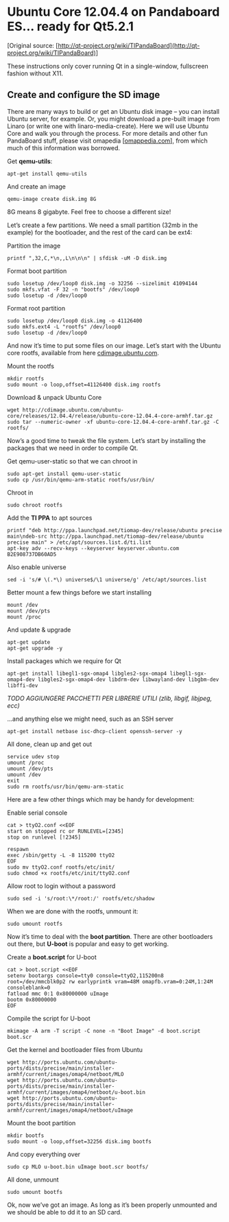 Ubuntu Core 12.04.4 on Pandaboard ES... ready for Qt5.2.1
=======================================================

[Original source: [http://qt-project.org/wiki/TIPandaBoard](http://qt-project.org/wiki/TIPandaBoard)]

These instructions only cover running Qt in a single-window, fullscreen fashion without X11.

Create and configure the SD image
---------------------------------

There are many ways to build or get an Ubuntu disk image – you can install Ubuntu server, for example. 
Or, you might download a pre-built image from Linaro (or write one with linaro-media-create). 
Here we will use Ubuntu Core and walk you through the process. For more details and other fun PandaBoard stuff, 
please visit omapedia [[omappedia.com](omappedia.com)], from which much of this information was borrowed.

Get **qemu-utils**:
```
apt-get install qemu-utils
```
And create an image
```
qemu-image create disk.img 8G
```
8G means 8 gigabyte. Feel free to choose a different size!

Let’s create a few partitions. We need a small partition (32mb in the example) for the bootloader, and the rest of the card can be ext4:

Partition the image
```
printf ",32,C,*\n,,L\n\n\n" | sfdisk -uM -D disk.img
```
Format boot partition
```
sudo losetup /dev/loop0 disk.img -o 32256 --sizelimit 41094144
sudo mkfs.vfat -F 32 -n "bootfs" /dev/loop0
sudo losetup -d /dev/loop0
```
Format root partition
```
sudo losetup /dev/loop0 disk.img -o 41126400
sudo mkfs.ext4 -L "rootfs" /dev/loop0
sudo losetup -d /dev/loop0
```
And now it’s time to put some files on our image. Let’s start with the Ubuntu core rootfs, available from here [cdimage.ubuntu.com](http://cdimage.ubuntu.com).

Mount the rootfs
```
mkdir rootfs
sudo mount -o loop,offset=41126400 disk.img rootfs
```
Download & unpack Ubuntu Core
```
wget http://cdimage.ubuntu.com/ubuntu-core/releases/12.04.4/release/ubuntu-core-12.04.4-core-armhf.tar.gz
sudo tar --numeric-owner -xf ubuntu-core-12.04.4-core-armhf.tar.gz -C rootfs/
```
Now’s a good time to tweak the file system. Let’s start by installing the packages that we need in order to compile Qt.

Get qemu-user-static so that we can chroot in
```
sudo apt-get install qemu-user-static
sudo cp /usr/bin/qemu-arm-static rootfs/usr/bin/
```
Chroot in
```
sudo chroot rootfs
```
Add the **TI PPA** to apt sources
```
printf "deb http://ppa.launchpad.net/tiomap-dev/release/ubuntu precise main\ndeb-src http://ppa.launchpad.net/tiomap-dev/release/ubuntu precise main" > /etc/apt/sources.list.d/ti.list
apt-key adv --recv-keys --keyserver keyserver.ubuntu.com B2E908737DB60AD5
```
Also enable universe
```
sed -i 's/# \(.*\) universe$/\1 universe/g' /etc/apt/sources.list
```
Better mount a few things before we start installing
```
mount /dev
mount /dev/pts
mount /proc
```
And update & upgrade
```
apt-get update
apt-get upgrade -y
```
Install packages which we require for Qt
```
apt-get install libegl1-sgx-omap4 libgles2-sgx-omap4 libegl1-sgx-omap4-dev libgles2-sgx-omap4-dev libdrm-dev libwayland-dev libgbm-dev libffi-dev
```

*TODO AGGIUNGERE PACCHETTI PER LIBRERIE UTILI (zlib, libgif, libjpeg, ecc)*

...and anything else we might need, such as an SSH server
```
apt-get install netbase isc-dhcp-client openssh-server -y
```
All done, clean up and get out
```
service udev stop
umount /proc
umount /dev/pts
umount /dev
exit
sudo rm rootfs/usr/bin/qemu-arm-static
```

Here are a few other things which may be handy for development:

Enable serial console
```
cat > ttyO2.conf <<EOF
start on stopped rc or RUNLEVEL=[2345]
stop on runlevel [!2345]
 
respawn
exec /sbin/getty -L -8 115200 ttyO2
EOF
sudo mv ttyO2.conf rootfs/etc/init/
sudo chmod +x rootfs/etc/init/ttyO2.conf
```
Allow root to login without a password
```
sudo sed -i 's/root:\*/root:/' rootfs/etc/shadow
```
When we are done with the rootfs, unmount it:
```
sudo umount rootfs
```

Now it’s time to deal with the **boot partition**. 
There are other bootloaders out there, but **U-boot** is popular and easy to get working.

Create a **boot.script** for U-boot
```
cat > boot.script <<EOF
setenv bootargs console=tty0 console=ttyO2,115200n8 root=/dev/mmcblk0p2 rw earlyprintk vram=48M omapfb.vram=0:24M,1:24M consoleblank=0
fatload mmc 0:1 0x80000000 uImage
bootm 0x80000000
EOF
```
Compile the script for U-boot
```
mkimage -A arm -T script -C none -n "Boot Image" -d boot.script boot.scr
```
Get the kernel and bootloader files from Ubuntu
```
wget http://ports.ubuntu.com/ubuntu-ports/dists/precise/main/installer-armhf/current/images/omap4/netboot/MLO
wget http://ports.ubuntu.com/ubuntu-ports/dists/precise/main/installer-armhf/current/images/omap4/netboot/u-boot.bin
wget http://ports.ubuntu.com/ubuntu-ports/dists/precise/main/installer-armhf/current/images/omap4/netboot/uImage
```
Mount the boot partition
```
mkdir bootfs
sudo mount -o loop,offset=32256 disk.img bootfs
```
And copy everything over
```
sudo cp MLO u-boot.bin uImage boot.scr bootfs/
```
All done, unmount
```
sudo umount bootfs
```
Ok, now we’ve got an image. As long as it’s been properly unmounted and we should be able to dd it to an SD card.
